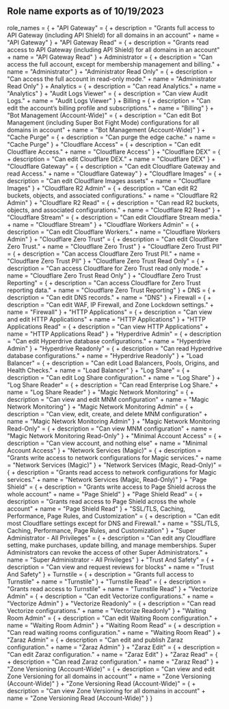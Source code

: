 ## Role name exports as of 10/19/2023

role_names   = {
    + "API Gateway"                                                  = {
        + description = "Grants full access to API Gateway (including API Shield) for all domains in an account"
        + name        = "API Gateway"
      }
    + "API Gateway Read"                                             = {
        + description = "Grants read access to API Gateway (including API Shield) for all domains in an account"
        + name        = "API Gateway Read"
      }
    + Administrator                                                  = {
        + description = "Can access the full account, except for membership management and billing."
        + name        = "Administrator"
      }
    + "Administrator Read Only"                                      = {
        + description = "Can access the full account in read-only mode."
        + name        = "Administrator Read Only"
      }
    + Analytics                                                      = {
        + description = "Can read Analytics."
        + name        = "Analytics"
      }
    + "Audit Logs Viewer"                                            = {
        + description = "Can view Audit Logs."
        + name        = "Audit Logs Viewer"
      }
    + Billing                                                        = {
        + description = "Can edit the account’s billing profile and subscriptions."
        + name        = "Billing"
      }
    + "Bot Management (Account-Wide)"                                = {
        + description = "Can edit Bot Management (including Super Bot Fight Mode) configurations for all domains in account"
        + name        = "Bot Management (Account-Wide)"
      }
    + "Cache Purge"                                                  = {
        + description = "Can purge the edge cache."
        + name        = "Cache Purge"
      }
    + "Cloudflare Access"                                            = {
        + description = "Can edit Cloudflare Access."
        + name        = "Cloudflare Access"
      }
    + "Cloudflare DEX"                                               = {
        + description = "Can edit Cloudflare DEX."
        + name        = "Cloudflare DEX"
      }
    + "Cloudflare Gateway"                                           = {
        + description = "Can edit Cloudflare Gateway and read Access."
        + name        = "Cloudflare Gateway"
      }
    + "Cloudflare Images"                                            = {
        + description = "Can edit Cloudflare Images assets"
        + name        = "Cloudflare Images"
      }
    + "Cloudflare R2 Admin"                                          = {
        + description = "Can edit R2 buckets, objects, and associated configurations."
        + name        = "Cloudflare R2 Admin"
      }
    + "Cloudflare R2 Read"                                           = {
        + description = "Can read R2 buckets, objects, and associated configurations."
        + name        = "Cloudflare R2 Read"
      }
    + "Cloudflare Stream"                                            = {
        + description = "Can edit Cloudflare Stream media."
        + name        = "Cloudflare Stream"
      }
    + "Cloudflare Workers Admin"                                     = {
        + description = "Can edit Cloudflare Workers."
        + name        = "Cloudflare Workers Admin"
      }
    + "Cloudflare Zero Trust"                                        = {
        + description = "Can edit Cloudflare Zero Trust."
        + name        = "Cloudflare Zero Trust"
      }
    + "Cloudflare Zero Trust PII"                                    = {
        + description = "Can access Cloudflare Zero Trust PII."
        + name        = "Cloudflare Zero Trust PII"
      }
    + "Cloudflare Zero Trust Read Only"                              = {
        + description = "Can access Cloudflare for Zero Trust read only mode."
        + name        = "Cloudflare Zero Trust Read Only"
      }
    + "Cloudflare Zero Trust Reporting"                              = {
        + description = "Can access Cloudflare for Zero Trust reporting data."
        + name        = "Cloudflare Zero Trust Reporting"
      }
    + DNS                                                            = {
        + description = "Can edit DNS records."
        + name        = "DNS"
      }
    + Firewall                                                       = {
        + description = "Can edit WAF, IP Firewall, and Zone Lockdown settings."
        + name        = "Firewall"
      }
    + "HTTP Applications"                                            = {
        + description = "Can view and edit HTTP Applications"
        + name        = "HTTP Applications"
      }
    + "HTTP Applications Read"                                       = {
        + description = "Can view HTTP Applications"
        + name        = "HTTP Applications Read"
      }
    + "Hyperdrive Admin"                                             = {
        + description = "Can edit Hyperdrive database configurations."
        + name        = "Hyperdrive Admin"
      }
    + "Hyperdrive Readonly"                                          = {
        + description = "Can read Hyperdrive database configurations."
        + name        = "Hyperdrive Readonly"
      }
    + "Load Balancer"                                                = {
        + description = "Can edit Load Balancers, Pools, Origins, and Health Checks."
        + name        = "Load Balancer"
      }
    + "Log Share"                                                    = {
        + description = "Can edit Log Share configuration."
        + name        = "Log Share"
      }
    + "Log Share Reader"                                             = {
        + description = "Can read Enterprise Log Share."
        + name        = "Log Share Reader"
      }
    + "Magic Network Monitoring"                                     = {
        + description = "Can view and edit MNM configuration"
        + name        = "Magic Network Monitoring"
      }
    + "Magic Network Monitoring Admin"                               = {
        + description = "Can view, edit, create, and delete MNM configuration"
        + name        = "Magic Network Monitoring Admin"
      }
    + "Magic Network Monitoring Read-Only"                           = {
        + description = "Can view MNM configuration"
        + name        = "Magic Network Monitoring Read-Only"
      }
    + "Minimal Account Access"                                       = {
        + description = "Can view account, and nothing else"
        + name        = "Minimal Account Access"
      }
    + "Network Services (Magic)"                                     = {
        + description = "Grants write access to network configurations for Magic services."
        + name        = "Network Services (Magic)"
      }
    + "Network Services (Magic, Read-Only)"                          = {
        + description = "Grants read access to network configurations for Magic services."
        + name        = "Network Services (Magic, Read-Only)"
      }
    + "Page Shield"                                                  = {
        + description = "Grants write access to Page Shield across the whole account"
        + name        = "Page Shield"
      }
    + "Page Shield Read"                                             = {
        + description = "Grants read access to Page Shield across the whole account"
        + name        = "Page Shield Read"
      }
    + "SSL/TLS, Caching, Performance, Page Rules, and Customization" = {
        + description = "Can edit most Cloudflare settings except for DNS and Firewall."
        + name        = "SSL/TLS, Caching, Performance, Page Rules, and Customization"
      }
    + "Super Administrator - All Privileges"                         = {
        + description = "Can edit any Cloudflare setting, make purchases, update billing, and manage memberships. Super Administrators can revoke the access of other Super Administrators."
        + name        = "Super Administrator - All Privileges"
      }
    + "Trust And Safety"                                             = {
        + description = "Can view and request reviews for blocks"
        + name        = "Trust And Safety"
      }
    + Turnstile                                                      = {
        + description = "Grants full access to Turnstile"
        + name        = "Turnstile"
      }
    + "Turnstile Read"                                               = {
        + description = "Grants read access to Turnstile"
        + name        = "Turnstile Read"
      }
    + "Vectorize Admin"                                              = {
        + description = "Can edit Vectorize configurations."
        + name        = "Vectorize Admin"
      }
    + "Vectorize Readonly"                                           = {
        + description = "Can read Vectorize configurations."
        + name        = "Vectorize Readonly"
      }
    + "Waiting Room Admin"                                           = {
        + description = "Can edit Waiting Room configuration."
        + name        = "Waiting Room Admin"
      }
    + "Waiting Room Read"                                            = {
        + description = "Can read waiting rooms configuration."
        + name        = "Waiting Room Read"
      }
    + "Zaraz Admin"                                                  = {
        + description = "Can edit and publish Zaraz configuration."
        + name        = "Zaraz Admin"
      }
    + "Zaraz Edit"                                                   = {
        + description = "Can edit Zaraz configuration."
        + name        = "Zaraz Edit"
      }
    + "Zaraz Read"                                                   = {
        + description = "Can read Zaraz configuration."
        + name        = "Zaraz Read"
      }
    + "Zone Versioning (Account-Wide)"                               = {
        + description = "Can view and edit Zone Versioning for all domains in account'"
        + name        = "Zone Versioning (Account-Wide)"
      }
    + "Zone Versioning Read (Account-Wide)"                          = {
        + description = "Can view Zone Versioning for all domains in account"
        + name        = "Zone Versioning Read (Account-Wide)"
      }
  }
